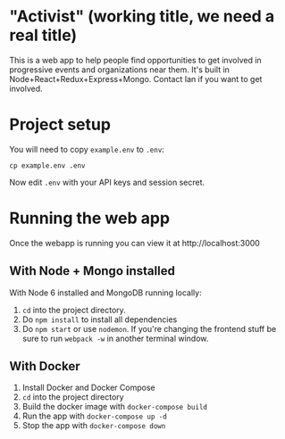 # "Activist" (working title, we need a real title)
This is a web app to help people find opportunities to get involved in progressive events and organizations near them. It's built in Node+React+Redux+Express+Mongo. Contact Ian if you want to get involved.

# Project setup

You will need to copy `example.env` to `.env`:

```
cp example.env .env
```

Now edit `.env` with your API keys and session secret.

# Running the web app

Once the webapp is running you can view it at http://localhost:3000

## With Node + Mongo installed

With Node 6 installed and MongoDB running locally:

1. `cd` into the project directory.
2. Do `npm install` to install all dependencies
3. Do `npm start` or use `nodemon`. If you're changing the frontend stuff be sure to run `webpack -w` in another terminal window.

## With Docker
1. Install Docker and Docker Compose
2. `cd` into the project directory
3. Build the docker image with `docker-compose build`
4. Run the app with `docker-compose up -d`
5. Stop the app with `docker-compose down`

